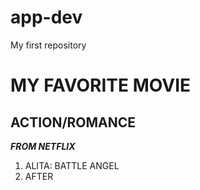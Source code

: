 # app-dev
My first repository
# MY FAVORITE MOVIE
## ACTION/ROMANCE

***FROM NETFLIX***
1. ALITA: BATTLE ANGEL
2. AFTER
